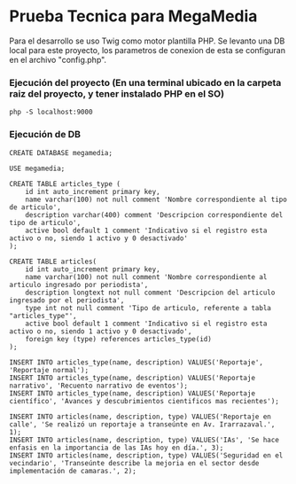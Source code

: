 # Prueba Tecnica para MegaMedia
Para el desarrollo se uso Twig como motor plantilla PHP.
Se levanto una DB local para este proyecto, los parametros de conexion de esta se configuran en el archivo "config.php".

### Ejecución del proyecto (En una terminal ubicado en la carpeta raiz del proyecto, y tener instalado PHP en el SO)
```
php -S localhost:9000
```

### Ejecución de DB

```
CREATE DATABASE megamedia;

USE megamedia;

CREATE TABLE articles_type (
    id int auto_increment primary key,
    name varchar(100) not null comment 'Nombre correspondiente al tipo de articulo',
    description varchar(400) comment 'Descripcion correspondiente del tipo de articulo',
    active bool default 1 comment 'Indicativo si el registro esta activo o no, siendo 1 activo y 0 desactivado'
);

CREATE TABLE articles(
    id int auto_increment primary key,
    name varchar(100) not null comment 'Nombre correspondiente al articulo ingresado por periodista',
    description longtext not null comment 'Descripcion del articulo ingresado por el periodista',
    type int not null comment 'Tipo de articulo, referente a tabla "articles_type"',
    active bool default 1 comment 'Indicativo si el registro esta activo o no, siendo 1 activo y 0 desactivado',
    foreign key (type) references articles_type(id)
);

INSERT INTO articles_type(name, description) VALUES('Reportaje', 'Reportaje normal');
INSERT INTO articles_type(name, description) VALUES('Reportaje narrativo', 'Recuento narrativo de eventos');
INSERT INTO articles_type(name, description) VALUES('Reportaje científico', 'Avances y descubrimientos cientificos mas recientes');

INSERT INTO articles(name, description, type) VALUES('Reportaje en calle', 'Se realizó un reportaje a transeúnte en Av. Irarrazaval.', 1);
INSERT INTO articles(name, description, type) VALUES('IAs', 'Se hace enfasis en la importancia de las IAs hoy en día.', 3);
INSERT INTO articles(name, description, type) VALUES('Seguridad en el vecindario', 'Transeúnte describe la mejoria en el sector desde implementación de camaras.', 2);
```